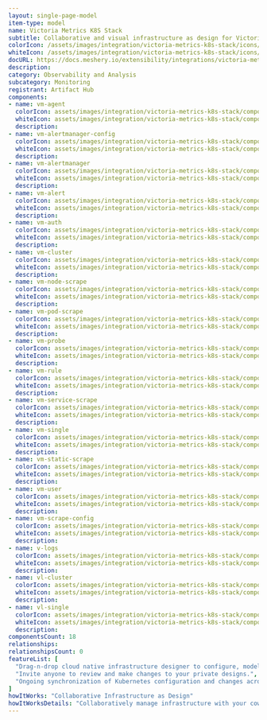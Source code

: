 ```yaml
---
layout: single-page-model
item-type: model
name: Victoria Metrics K8S Stack
subtitle: Collaborative and visual infrastructure as design for Victoria Metrics K8S Stack
colorIcon: /assets/images/integration/victoria-metrics-k8s-stack/icons/color/victoria-metrics-k8s-stack-color.svg
whiteIcon: /assets/images/integration/victoria-metrics-k8s-stack/icons/white/victoria-metrics-k8s-stack-white.svg
docURL: https://docs.meshery.io/extensibility/integrations/victoria-metrics-k8s-stack
description: 
category: Observability and Analysis
subcategory: Monitoring
registrant: Artifact Hub
components: 
- name: vm-agent
  colorIcon: assets/images/integration/victoria-metrics-k8s-stack/components/vm-agent/icons/color/vm-agent-color.svg
  whiteIcon: assets/images/integration/victoria-metrics-k8s-stack/components/vm-agent/icons/white/vm-agent-white.svg
  description: 
- name: vm-alertmanager-config
  colorIcon: assets/images/integration/victoria-metrics-k8s-stack/components/vm-alertmanager-config/icons/color/vm-alertmanager-config-color.svg
  whiteIcon: assets/images/integration/victoria-metrics-k8s-stack/components/vm-alertmanager-config/icons/white/vm-alertmanager-config-white.svg
  description: 
- name: vm-alertmanager
  colorIcon: assets/images/integration/victoria-metrics-k8s-stack/components/vm-alertmanager/icons/color/vm-alertmanager-color.svg
  whiteIcon: assets/images/integration/victoria-metrics-k8s-stack/components/vm-alertmanager/icons/white/vm-alertmanager-white.svg
  description: 
- name: vm-alert
  colorIcon: assets/images/integration/victoria-metrics-k8s-stack/components/vm-alert/icons/color/vm-alert-color.svg
  whiteIcon: assets/images/integration/victoria-metrics-k8s-stack/components/vm-alert/icons/white/vm-alert-white.svg
  description: 
- name: vm-auth
  colorIcon: assets/images/integration/victoria-metrics-k8s-stack/components/vm-auth/icons/color/vm-auth-color.svg
  whiteIcon: assets/images/integration/victoria-metrics-k8s-stack/components/vm-auth/icons/white/vm-auth-white.svg
  description: 
- name: vm-cluster
  colorIcon: assets/images/integration/victoria-metrics-k8s-stack/components/vm-cluster/icons/color/vm-cluster-color.svg
  whiteIcon: assets/images/integration/victoria-metrics-k8s-stack/components/vm-cluster/icons/white/vm-cluster-white.svg
  description: 
- name: vm-node-scrape
  colorIcon: assets/images/integration/victoria-metrics-k8s-stack/components/vm-node-scrape/icons/color/vm-node-scrape-color.svg
  whiteIcon: assets/images/integration/victoria-metrics-k8s-stack/components/vm-node-scrape/icons/white/vm-node-scrape-white.svg
  description: 
- name: vm-pod-scrape
  colorIcon: assets/images/integration/victoria-metrics-k8s-stack/components/vm-pod-scrape/icons/color/vm-pod-scrape-color.svg
  whiteIcon: assets/images/integration/victoria-metrics-k8s-stack/components/vm-pod-scrape/icons/white/vm-pod-scrape-white.svg
  description: 
- name: vm-probe
  colorIcon: assets/images/integration/victoria-metrics-k8s-stack/components/vm-probe/icons/color/vm-probe-color.svg
  whiteIcon: assets/images/integration/victoria-metrics-k8s-stack/components/vm-probe/icons/white/vm-probe-white.svg
  description: 
- name: vm-rule
  colorIcon: assets/images/integration/victoria-metrics-k8s-stack/components/vm-rule/icons/color/vm-rule-color.svg
  whiteIcon: assets/images/integration/victoria-metrics-k8s-stack/components/vm-rule/icons/white/vm-rule-white.svg
  description: 
- name: vm-service-scrape
  colorIcon: assets/images/integration/victoria-metrics-k8s-stack/components/vm-service-scrape/icons/color/vm-service-scrape-color.svg
  whiteIcon: assets/images/integration/victoria-metrics-k8s-stack/components/vm-service-scrape/icons/white/vm-service-scrape-white.svg
  description: 
- name: vm-single
  colorIcon: assets/images/integration/victoria-metrics-k8s-stack/components/vm-single/icons/color/vm-single-color.svg
  whiteIcon: assets/images/integration/victoria-metrics-k8s-stack/components/vm-single/icons/white/vm-single-white.svg
  description: 
- name: vm-static-scrape
  colorIcon: assets/images/integration/victoria-metrics-k8s-stack/components/vm-static-scrape/icons/color/vm-static-scrape-color.svg
  whiteIcon: assets/images/integration/victoria-metrics-k8s-stack/components/vm-static-scrape/icons/white/vm-static-scrape-white.svg
  description: 
- name: vm-user
  colorIcon: assets/images/integration/victoria-metrics-k8s-stack/components/vm-user/icons/color/vm-user-color.svg
  whiteIcon: assets/images/integration/victoria-metrics-k8s-stack/components/vm-user/icons/white/vm-user-white.svg
  description: 
- name: vm-scrape-config
  colorIcon: assets/images/integration/victoria-metrics-k8s-stack/components/vm-scrape-config/icons/color/vm-scrape-config-color.svg
  whiteIcon: assets/images/integration/victoria-metrics-k8s-stack/components/vm-scrape-config/icons/white/vm-scrape-config-white.svg
  description: 
- name: v-logs
  colorIcon: assets/images/integration/victoria-metrics-k8s-stack/components/v-logs/icons/color/v-logs-color.svg
  whiteIcon: assets/images/integration/victoria-metrics-k8s-stack/components/v-logs/icons/white/v-logs-white.svg
  description: 
- name: vl-cluster
  colorIcon: assets/images/integration/victoria-metrics-k8s-stack/components/vl-cluster/icons/color/vl-cluster-color.svg
  whiteIcon: assets/images/integration/victoria-metrics-k8s-stack/components/vl-cluster/icons/white/vl-cluster-white.svg
  description: 
- name: vl-single
  colorIcon: assets/images/integration/victoria-metrics-k8s-stack/components/vl-single/icons/color/vl-single-color.svg
  whiteIcon: assets/images/integration/victoria-metrics-k8s-stack/components/vl-single/icons/white/vl-single-white.svg
  description: 
componentsCount: 18
relationships: 
relationshipsCount: 0
featureList: [
  "Drag-n-drop cloud native infrastructure designer to configure, model, and deploy your workloads.",
  "Invite anyone to review and make changes to your private designs.",
  "Ongoing synchronization of Kubernetes configuration and changes across any number of clusters."
]
howItWorks: "Collaborative Infrastructure as Design"
howItWorksDetails: "Collaboratively manage infrastructure with your coworkers synchronously sharing the same designs."
---
```

